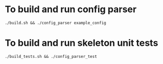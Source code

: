 # To build and run config parser
```./build.sh && ./config_parser example_config```

# To build and run skeleton unit tests
``` ./build_tests.sh && ./config_parser_test ```
